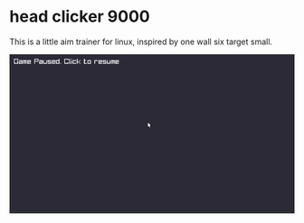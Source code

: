 # head clicker 9000

This is a little aim trainer for linux, inspired by one wall
six target small.

![Demo GIF](demo.gif)
